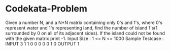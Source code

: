 # Codekata-Problem
Given a number N, and a N*N matrix containing only 0's and 1's, where 0's represent water and 1's 
representing land, find the number of island 1's(1 surrounded by 0 on all of its adjacent sides).
If the island could not be found with the given matrix print -1.
Input Size : 1 <= N <= 1000
Sample Testcase :
INPUT
3
1 1 0
0 0 0
0 1 0
OUTPUT
1
